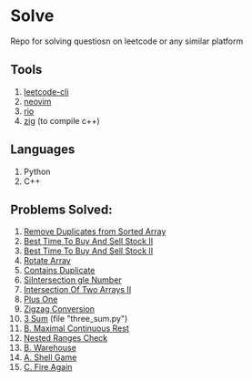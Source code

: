 # Solve

Repo for solving questiosn on leetcode or any similar platform

## Tools

1. [leetcode-cli](https://github.com/clearloop/leetcode-cli)
2. [neovim](https://neovim.io/)
3. [rio](https://raphamorim.io/rio/)
4. [zig](https://ziglang.org) (to compile c++)

## Languages

1. Python
2. C++

## Problems Solved:

1. [Remove Duplicates from Sorted Array](https://leetcode.com/problems/remove-duplicates-from-sorted-array/)
2. [Best Time To Buy And Sell Stock II](https://leetcode.com/problems/best-time-to-buy-and-sell-stock-ii/)
3. [Best Time To Buy And Sell Stock II](https://leetcode.com/problems/best-time-to-buy-and-sell-stock-ii/)
4. [Rotate Array](https://leetcode.com/problems/rotate-array/)
5. [Contains Duplicate](https://leetcode.com/problems/contains-duplicate/)
6. [SiIntersection gle Number](https://leetcode.com/problems/single-number/)
7. [Intersection Of Two Arrays II](https://leetcode.com/problems/single-number/)
8. [Plus One](https://leetcode.com/problems/plus-one/)
9. [Zigzag Conversion](https://leetcode.com/problems/zigzag-conversion)
10. [3 Sum](https://leetcode.com/problems/3sum) (file "three_sum.py")
11. [B. Maximal Continuous Rest](https://codeforces.com/contest/1141/problem/B)
12. [Nested Ranges Check](https://cses.fi/problemset/task/2168/)
13. [B. Warehouse](https://codeforces.com/contest/35/problem/B)
14. [A. Shell Game](https://codeforces.com/contest/35/problem/A)
15. [C. Fire Again](https://codeforces.com/contest/35/problem/C)
